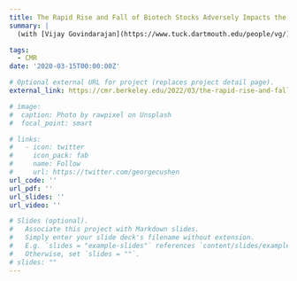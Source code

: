 ```yaml
---
title: The Rapid Rise and Fall of Biotech Stocks Adversely Impacts the Society
summary: |
  (with [Vijay Govindarajan](https://www.tuck.dartmouth.edu/people/vg/), [Anup Srivastava](https://haskayne.ucalgary.ca/haskayne_info/profiles/anup-srivastava), [Felipe Bastos Gurgel Silva](https://sites.google.com/cornell.edu/felipebgsilva/home) and [Luminita Enache](https://haskayne.ucalgary.ca/haskayne_info/profiles/luminita-enache))

tags:
  - CMR
date: '2020-03-15T00:00:00Z'

# Optional external URL for project (replaces project detail page).
external_link: https://cmr.berkeley.edu/2022/03/the-rapid-rise-and-fall-of-biotech-stocks-adversely-impacts-the-society/

# image:
#  caption: Photo by rawpixel on Unsplash
#  focal_point: smart

# links:
#   - icon: twitter
#     icon_pack: fab
#     name: Follow
#     url: https://twitter.com/georgecushen
url_code: ''
url_pdf: ''
url_slides: ''
url_video: ''

# Slides (optional).
#   Associate this project with Markdown slides.
#   Simply enter your slide deck's filename without extension.
#   E.g. `slides = "example-slides"` references `content/slides/example-slides.md`.
#   Otherwise, set `slides = ""`.
# slides: ""
---
```

